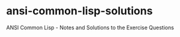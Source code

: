 ansi-common-lisp-solutions
==========================

ANSI Common Lisp - Notes and Solutions to the Exercise Questions
